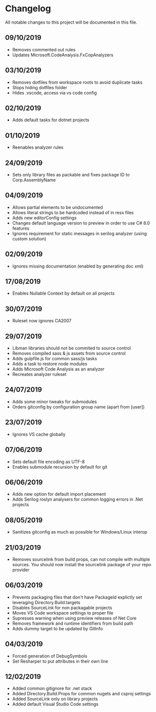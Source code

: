 # Changelog

All notable changes to this project will be documented in this file.

## 09/10/2019

- Removes commented out rules
- Updates Microsoft.CodeAnalysis.FxCopAnalyzers

## 03/10/2019

- Removes dotfiles from workspace roots to avoid duplicate tasks
- Stops hiding dotfiles folder
- Hides .vscode, access via vs code config

## 02/10/2019

- Adds default tasks for dotnet projects

## 01/10/2019

- Reenables analyzer rules

## 24/09/2019

- Sets only library files as packable and fixes package ID to Corp.AssemblyName

## 04/09/2019

- Allows partial elements to be undocumented
- Allows literal strings to be hardcoded instead of in resx files
- Adds new editorConfig settings
- Changes default language version to preview in order to use C# 8.0 features
- Ignores requirement for static messages in serilog analyzer (using custom solution)

## 02/09/2019

- Ignores missing documentation (enabled by generating doc xml)

## 17/08/2019

- Enables Nullable Context by default on all projects

## 30/07/2019

- Ruleset now ignores CA2007

## 29/07/2019

- Libman libraries should not be commited to source control
- Removes compiled sass & js assets from source control
- Adds gulpfile.js for common sass/js tasks
- Adds a task to restore node modules
- Adds Microsoft Code Analysis as an analyzer
- Recreates analyzer ruleset

## 24/07/2019

- Adds some minor tweaks for submodules
- Orders gitconfig by configuration group name (apart from [user])

## 23/07/2019

- Ignores VS cache globally

## 07/06/2019

- Sets default file encoding as UTF-8
- Enables submodule recursion by default for git

## 06/06/2019

- Adds new option for default import placement
- Adds Serilog roslyn analysers for common logging errors in .Net projects

## 08/05/2019

- Sanitizes gitconfig as much as possible for Windows/Linux interop

## 21/03/2019

- Removes sourcelink from build props, can not compile with multiple sources. You should now install
the sourcelink package of your repo provider

## 06/03/2019

- Prevents packaging files that don't have PackageId explictly set leveraging Directory.Build.targets
- Disables SourceLink for non packagable projects
- Moves VS Code workspace settings to proper file
- Supresses warning when using preview releases of Net Core
- Removes framework and runtime identifiers from build path
- Adds dummy target to be updated by GitInfo

## 04/03/2019

- Forced generation of DebugSymbols
- Set Resharper to put attributes in their own line

## 12/02/2019

- Added common gitignore for .net stack
- Added Directory.Build.Props for common nugets and csproj settings
- Added SourceLink only on library projects
- Added default Visual Studio Code settings

